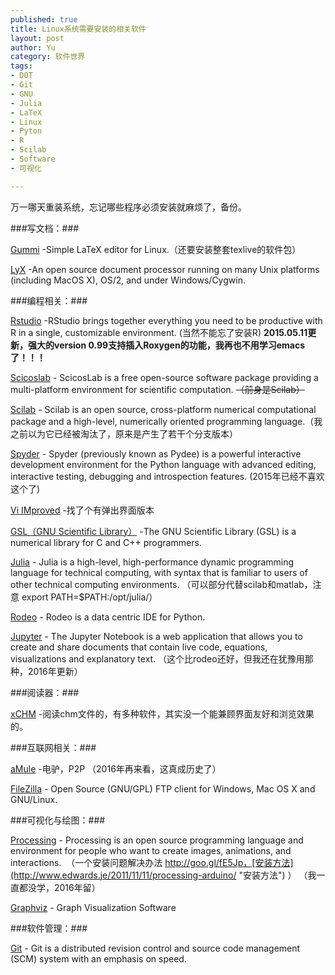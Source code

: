 ```yaml
--- 
published: true
title: Linux系统需要安装的相关软件
layout: post
author: Yu
category: 软件世界
tags: 
- DOT
- Git
- GNU
- Julia
- LaTeX
- Linux
- Pyton
- R
- Scilab
- Software
- 可视化

---
```

万一哪天重装系统，忘记哪些程序必须安装就麻烦了，备份。


###写文档：###


[Gummi](http://gummi.midnightcoding.org/ "Gummi") -Simple LaTeX editor for Linux.（还要安装整套texlive的软件包）

[LyX](http://www.lyx.org/ "LyX") -An open source document processor running on many Unix platforms (including MacOS X), OS/2, and under Windows/Cygwin.


###编程相关：###


[Rstudio](http://rstudio.org/ "Rstudio") -RStudio brings together everything you need to be productive with R in a single, customizable environment. (当然不能忘了安装R) **2015.05.11更新，强大的version 0.99支持插入Roxygen的功能，我再也不用学习emacs了！！！**

[Scicoslab](http://www.scicoslab.org/ "Scicoslab") - ScicosLab is a free open-source software package providing a multi-platform environment for scientific computation. <del>（前身是Scilab）</del>

[Scilab](http://www.scilab.org/ "Scilab") - Scilab is an open source, cross-platform numerical computational package and a high-level, numerically oriented programming language.（我之前以为它已经被淘汰了，原来是产生了若干个分支版本）

[Spyder](http://code.google.com/p/spyderlib/ "Spyder") - Spyder (previously known as Pydee) is a powerful interactive development environment for the Python language with advanced editing, interactive testing, debugging and introspection features. (2015年已经不喜欢这个了)

[Vi IMproved](http://www.google.com.hk/url?sa=t&amp;rct=j&amp;q=Vi+IMproved&amp;source=web&amp;cd=1&amp;ved=0CCUQFjAA&amp;url=http%3A%2F%2Fwww.vim.org%2F&amp;ei=H_7-TqCdKqaUiAfmn7nOAQ&amp;usg=AFQjCNE8C6iOb5uQLy74YKg-WBd9hikKaw "Vim") -找了个有弹出界面版本

[GSL（GNU Scientific Library）](http://www.gnu.org/software/gsl/ "GSL") -The GNU Scientific Library (GSL) is a numerical library for C and C++ programmers.

[Julia](http://julialang.org/ "The Julia Language") - Julia is a high-level, high-performance dynamic programming language for technical computing, with syntax that is familiar to users of other technical computing environments. （可以部分代替scilab和matlab，注意 export PATH=$PATH:/opt/julia/）

[Rodeo](https://github.com/yhat/rodeo/) - Rodeo is a data centric IDE for Python. 

[Jupyter](http://jupyter.org/) - The Jupyter Notebook is a web application that allows you to create and share documents that contain live code, equations, visualizations and explanatory text. （这个比rodeo还好，但我还在犹豫用那种，2016年更新）


###阅读器：###


[xCHM](http://xchm.sourceforge.net/ "xCHM") -阅读chm文件的，有多种软件，其实没一个能兼顾界面友好和浏览效果的。


###互联网相关：###


[aMule](http://www.amule.org/ "aMule") -电驴，P2P （2016年再来看，这真成历史了）

[FileZilla](http://filezilla-project.org/ "FileZilla") - Open Source (GNU/GPL) FTP client for Windows, Mac OS X and GNU/Linux.


###可视化与绘图：###


[Processing](http://processing.org/ "Processing") - Processing is an open source programming language and environment for people who want to create images, animations, and interactions.  （一个安装问题解决办法 http://goo.gl/fE5Jp，[安装方法](http://www.edwards.je/2011/11/11/processing-arduino/ "安装方法") ） （我一直都没学，2016年留）

[Graphviz](http://www.graphviz.org/ "Graphviz") - Graph Visualization Software 


###软件管理：###


[Git](http://git-scm.com/ "Git") - Git is a distributed revision control and source code management (SCM) system with an emphasis on speed.
